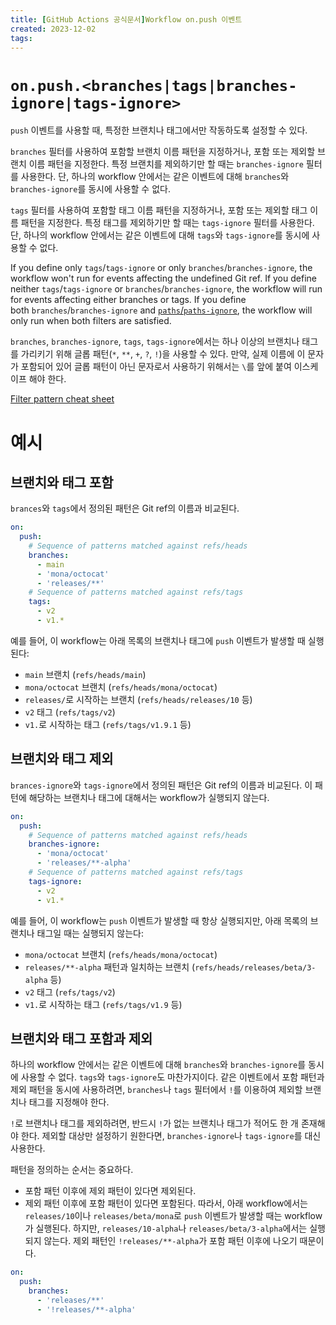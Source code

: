 ```yaml
---
title: [GitHub Actions 공식문서]Workflow on.push 이벤트
created: 2023-12-02
tags:
---
```


# `on.push.<branches|tags|branches-ignore|tags-ignore>`

`push` 이벤트를 사용할 때, 특정한 브랜치나 태그에서만 작동하도록 설정할 수 있다.

`branches` 필터를 사용하여 포함할 브랜치 이름 패턴을 지정하거나, 포함 또는 제외할 브랜치 이름 패턴을 지정한다. 특정 브랜치를 제외하기만 할 때는 `branches-ignore` 필터를 사용한다. 단, 하나의 workflow 안에서는 같은 이벤트에 대해 `branches`와 `branches-ignore`를 동시에 사용할 수 없다.

`tags` 필터를 사용하여 포함할 태그 이름 패턴을 지정하거나, 포함 또는 제외할 태그 이름 패턴을 지정한다. 특정 태그를 제외하기만 할 때는 `tags-ignore` 필터를 사용한다. 단, 하나의 workflow 안에서는 같은 이벤트에 대해 `tags`와 `tags-ignore`를 동시에 사용할 수 없다.

If you define only `tags`/`tags-ignore` or only `branches`/`branches-ignore`, the workflow won't run for events affecting the undefined Git ref. If you define neither `tags`/`tags-ignore` or `branches`/`branches-ignore`, the workflow will run for events affecting either branches or tags. If you define both `branches`/`branches-ignore` and [`paths`/`paths-ignore`][2], the workflow will only run when both filters are satisfied.

`branches`, `branches-ignore`, `tags`, `tags-ignore`에서는 하나 이상의 브랜치나 태그를 가리키기 위해 글롭 패턴(`*`, `**`, `+`, `?`, `!`)을 사용할 수 있다. 만약, 실제 이름에 이 문자가 포함되어 있어 글롭 패턴이 아닌 문자로서 사용하기 위해서는 `\`를 앞에 붙여 이스케이프 해야 한다.

[Filter pattern cheat sheet][3]

# 예시

## 브랜치와 태그 포함

`brances`와 `tags`에서 정의된 패턴은 Git ref의 이름과 비교된다.

```yml
on:
  push:
    # Sequence of patterns matched against refs/heads
    branches:
      - main
      - 'mona/octocat'
      - 'releases/**'
    # Sequence of patterns matched against refs/tags
    tags:
      - v2
      - v1.*
```

예를 들어, 이 workflow는 아래 목록의 브랜치나 태그에 `push` 이벤트가 발생할 때 실행된다:

- `main` 브랜치 (`refs/heads/main`)
- `mona/octocat` 브랜치 (`refs/heads/mona/octocat`)
- `releases/`로 시작하는 브랜치 (`refs/heads/releases/10` 등)
- `v2` 태그 (`refs/tags/v2`)
- `v1.`로 시작하는 태그 (`refs/tags/v1.9.1` 등)

## 브랜치와 태그 제외

`brances-ignore`와 `tags-ignore`에서 정의된 패턴은 Git ref의 이름과 비교된다. 이 패턴에 해당하는 브랜치나 태그에 대해서는 workflow가 실행되지 않는다.

```yml
on:
  push:
    # Sequence of patterns matched against refs/heads
    branches-ignore:
      - 'mona/octocat'
      - 'releases/**-alpha'
    # Sequence of patterns matched against refs/tags
    tags-ignore:
      - v2
      - v1.*
```

예를 들어, 이 workflow는 `push` 이벤트가 발생할 때 항상 실행되지만, 아래 목록의 브랜치나 태그일 때는 실행되지 않는다:

- `mona/octocat` 브랜치 (`refs/heads/mona/octocat`)
- `releases/**-alpha` 패턴과 일치하는 브랜치 (`refs/heads/releases/beta/3-alpha` 등)
- `v2` 태그 (`refs/tags/v2`)
- `v1.`로 시작하는 태그 (`refs/tags/v1.9` 등)

## 브랜치와 태그 포함과 제외

하나의 workflow 안에서는 같은 이벤트에 대해 `branches`와 `branches-ignore`를 동시에 사용할 수 없다. `tags`와 `tags-ignore`도 마찬가지이다. 같은 이벤트에서 포함 패턴과 제외 패턴을 동시에 사용하려면, `branches`나 `tags` 필터에서 `!`를 이용하여 제외할 브랜치나 태그를 지정해야 한다.

`!`로 브랜치나 태그를 제외하려면, 반드시 `!`가 없는 브랜치나 태그가 적어도 한 개 존재해야 한다. 제외할 대상만 설정하기 원한다면, `branches-ignore`나 `tags-ignore`를 대신 사용한다.

패턴을 정의하는 순서는 중요하다.

- 포함 패턴 이후에 제외 패턴이 있다면 제외된다.
- 제외 패턴 이후에 포함 패턴이 있다면 포함된다.
  따라서, 아래 workflow에서는 `releases/10`이나 `releases/beta/mona`로 `push` 이벤트가 발생할 때는 workflow가 실행된다. 하지만, `releases/10-alpha`나 `releases/beta/3-alpha`에서는 실행되지 않는다. 제외 패턴인 `!releases/**-alpha`가 포함 패턴 이후에 나오기 때문이다.

```yml
on:
  push:
    branches:
      - 'releases/**'
      - '!releases/**-alpha'
```

[1]: https://docs.github.com/en/actions/using-workflows/workflow-syntax-for-github-actions#onpushbranchestagsbranches-ignoretags-ignore 'on,.push event'
[2]: https://docs.github.com/en/actions/using-workflows/workflow-syntax-for-github-actions#onpushpull_requestpull_request_targetpathspaths-ignore 'paths/paths-ignore'
[3]: https://docs.github.com/en/actions/using-workflows/workflow-syntax-for-github-actions#filter-pattern-cheat-sheet 'Filter pattern cheat sheet'
